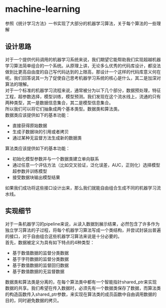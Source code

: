 # machine-learning
参照《统计学习方法》一书实现了大部分的机器学习算法，关于每个算法的一些理解
## 设计思路
 对于一个提供代码调用的机器学习系统来说，我们期望它能帮助我们实现超越机器学习算法简单组合的一个系统。从原理上讲，无论多么优秀的代码库设计，都没法做到比更高自由度的自己写代码达到的上限高，那设计一个这样的代码库意义何在呢。我们回答说其一为了促使自己思考机器学习系统的核心是什么，其二是加深对算法的理解。  
 对于一个标准的机器学习流程来说，通常被分为以下几个部分，数据预处理，特征工程，超参数选择，模型训练，模型预测。我们发现在这个流水线上，流通的只有两种类型，其一是数据信息集合，其二是模型信息集合。  
 所以我们可以将它们抽象成两个基本类型。数据类和算法类。  
 数据类应该提供如下的基本功能： 
 - 直接获得原始数据
 - 生成子数据块的引用或者拷贝
 - 通过某种无监督方法生成新的数据类

 算法类应该提供如下的基本功能：
 - 初始化模型参数并与一个数据类建立单向联系
 - 通过任意一个评估方法（比如交叉验证，泛化误差，AUC，正则化）选择模型超参数并训练模型
 - 接受数据块输出模型结果
 
 如果我们成功将这些接口设计出来，那么我们就能自由组合生成不同的机器学习流水线。
## 实现细节
 对于一条机器学习的pipeline来说，从读入数据到展示结果，必然包含了许多作为独立学习算法的子过程，将每个机器学习算法写成一个类结构，并尝试封装出普遍的接口，对于自由组合这些机器学习算法来说是十分必要的。  
 首先，数据被定义为具有如下特点的4种类型：
 - 基于数值数据的监督分类数据
 - 基于字符数据的监督分类数据
 - 基于数值数据的监督回归数据
 - 基于数值数据的无监督数据  

 数据类和算法类是分离的，在每个算法类中都有一个智能指针shared_ptr<data>来实现数据的共享。我们希望在传入数据时，必须先有一个数据类保存了数据，而算法类的构造函数传入shared_ptr<data>参数，来实现在算法类的成员函数中自由调用数据的目的，同时避免数据的拷贝。



